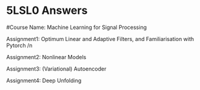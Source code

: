 # 5LSL0 Answers

#Course Name: Machine Learning for Signal Processing

Assignment1: Optimum Linear and Adaptive Filters, and Familiarisation with Pytorch /n

Assignment2: Nonlinear Models 

Assignment3: (Variational) Autoencoder

Assignment4: Deep Unfolding

